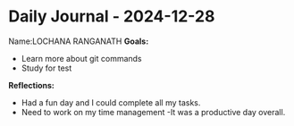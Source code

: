 # Daily Journal - 2024-12-28

Name:LOCHANA RANGANATH
**Goals:**
- Learn more about git commands
- Study for test 

**Reflections:**
- Had a fun day and I could complete all my tasks.
- Need to work on my time management
-It was a productive day overall.
